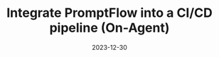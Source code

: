 ---
title: "Integrate PromptFlow into a CI/CD pipeline (On-Agent)"
date: 2023-12-30
draft: false
emoji: "🔄"
description: "Exploring how to leverage PromptFlow for improving and evaluating prompts, and integrating it natively into the CI/CD cycle of application development."
tags: ["PromptFlow", "CI/CD", "Azure DevOps", "LLM", "AI Development"]
weight: 40
link: https://www.linkedin.com/pulse/integrate-promptflow-acicd-pipeline-on-agent-aymen-furter-hl59e
---
